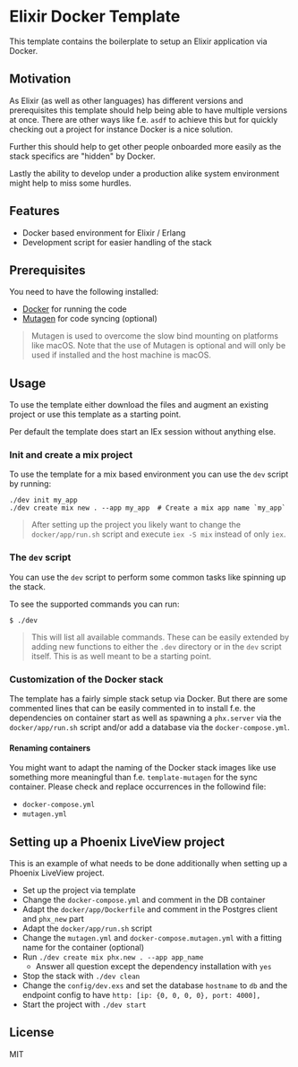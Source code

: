 # Elixir Docker Template

This template contains the boilerplate to setup an Elixir application via
Docker.

## Motivation

As Elixir (as well as other languages) has different versions and prerequisites
this template should help being able to have multiple versions at once. There
are other ways like f.e. `asdf` to achieve this but for quickly checking out a
project for instance Docker is a nice solution.

Further this should help to get other people onboarded more easily as the stack
specifics are "hidden" by Docker.

Lastly the ability to develop under a production alike system environment might
help to miss some hurdles.

## Features

- Docker based environment for Elixir / Erlang
- Development script for easier handling of the stack

## Prerequisites

You need to have the following installed:

- [Docker](https://docker.io) for running the code
- [Mutagen](https://mutagen.io) for code syncing (optional)

> Mutagen is used to overcome the slow bind mounting on platforms like macOS.
> Note that the use of Mutagen is optional and will only be used if installed
> and the host machine is macOS.

## Usage

To use the template either download the files and augment an existing project
or use this template as a starting point.

Per default the template does start an IEx session without anything else.

### Init and create a mix project

To use the template for a mix based environment you can use the `dev` script by
running:

```
./dev init my_app
./dev create mix new . --app my_app  # Create a mix app name `my_app`
```

> After setting up the project you likely want to change the `docker/app/run.sh`
> script and execute `iex -S mix` instead of only `iex`.

### The `dev` script

You can use the `dev` script to perform some common tasks like spinning up the
stack.

To see the supported commands you can run:

```
$ ./dev
```

> This will list all available commands. These can be easily extended by adding
> new functions to either the `.dev` directory or in the `dev` script itself.
> This is as well meant to be a starting point.

### Customization of the Docker stack

The template has a fairly simple stack setup via Docker. But there are some
commented lines that can be easily commented in to install f.e. the dependencies
on container start as well as spawning a `phx.server` via the
`docker/app/run.sh` script and/or add a database via the `docker-compose.yml`.

#### Renaming containers

You might want to adapt the naming of the Docker stack images like use something
more meaningful than f.e. `template-mutagen` for the sync container. Please check
and replace occurrences in the followind file:

- `docker-compose.yml`
- `mutagen.yml`

## Setting up a Phoenix LiveView project

This is an example of what needs to be done additionally when setting up a
Phoenix LiveView project.

- Set up the project via template
- Change the `docker-compose.yml` and comment in the DB container
- Adapt the `docker/app/Dockerfile` and comment in the Postgres client and
  `phx_new` part
- Adapt the `docker/app/run.sh` script
- Change the `mutagen.yml` and `docker-compose.mutagen.yml` with a fitting name
  for the container (optional)
- Run `./dev create mix phx.new . --app app_name`
  - Answer all question except the dependency installation with `yes`
- Stop the stack with `./dev clean`
- Change the `config/dev.exs` and set the database `hostname` to `db` and the
  endpoint config to have `http: [ip: {0, 0, 0, 0}, port: 4000],`
- Start the project with `./dev start`

## License

MIT
